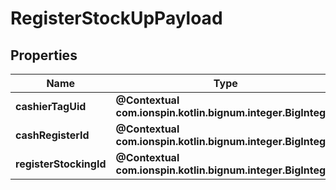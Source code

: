 
# RegisterStockUpPayload

## Properties
Name | Type | Description | Notes
------------ | ------------- | ------------- | -------------
**cashierTagUid** | **@Contextual com.ionspin.kotlin.bignum.integer.BigInteger** |  | 
**cashRegisterId** | **@Contextual com.ionspin.kotlin.bignum.integer.BigInteger** |  | 
**registerStockingId** | **@Contextual com.ionspin.kotlin.bignum.integer.BigInteger** |  | 



